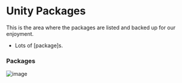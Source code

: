 # Unity Packages

This is the area where the packages are listed and backed up for our enjoyment.

- Lots of [package]s.

### Packages

![image](https://user-images.githubusercontent.com/41523843/201422484-2afdadcb-a142-4d00-bdd5-64f727a1d3af.png)

